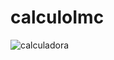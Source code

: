 # calculoImc


![calculadora](https://user-images.githubusercontent.com/77522739/215871560-8c1a7cd4-94d3-425e-b8c1-ce59222a3d6f.png)
